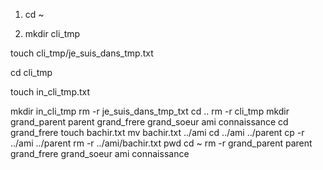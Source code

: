 1. cd ~

2. mkdir cli_tmp
 
touch cli_tmp/je_suis_dans_tmp.txt

cd cli_tmp

touch in_cli_tmp.txt

mkdir in_cli_tmp
rm -r je_suis_dans_tmp_txt
cd ..
rm -r cli_tmp
mkdir grand_parent parent grand_frere grand_soeur ami connaissance
cd grand_frere
touch bachir.txt
mv bachir.txt ../ami
cd ../ami ../parent
cp -r ../ami ../parent
rm -r ../ami/bachir.txt
pwd
cd ~
rm -r grand_parent parent grand_frere grand_soeur ami connaissance
